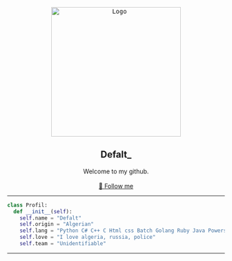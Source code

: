 <div align="center">
  <kbd>
  <a href="https://github.com/RetrO-M">
    <img src="https://fibladi.com/news/fr/wp-content/uploads/sites/2/2023/01/b7357fae1205e458e7b894cfe7be325b.jpg" alt="Logo" width="300" height="300">
  </a>
  </kbd>

  <h2 align="center">Defalt_</h2>

  <p align="center">
    Welcome to my github.
    <br />
    <br />
    <a href="https://github.com/RetrO-M/">📜 Follow me</a>
  </p>
</div>

---------------------------------------

```python
class Profil:
  def __init__(self):
    self.name = "Defalt"
    self.origin = "Algerian"
    self.lang = "Python C# C++ C Html css Batch Golang Ruby Java Powershell Shell"
    self.love = "I love algeria, russia, police"
    self.team = "Unidentifiable"
```

---------------------------------------

